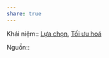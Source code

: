 ```yaml
---
share: true
---
```

Khái niệm:: [Lựa chọn](../../%CE%9E%20Kh%C3%A1i%20ni%E1%BB%87m/L%E1%BB%B1a%20ch%E1%BB%8Dn.md), [Tối ưu hoá](../../%CE%9E%20Kh%C3%A1i%20ni%E1%BB%87m/V%E1%BA%ADt%20l%C3%BD/T%E1%BB%91i%20%C6%B0u%20ho%C3%A1.md)

Nguồn:: 